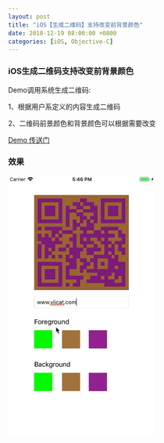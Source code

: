 ```yaml
---
layout: post
title: "iOS【生成二维码】支持改变前背景颜色"
date: 2018-12-19 08:00:00 +0800
categories: [iOS, Objective-C]
---
```

### iOS生成二维码支持改变前背景颜色
Demo调用系统生成二维码:

1、根据用户系定义的内容生成二维码

2、二维码前景颜色和背景颜色可以根据需要改变

<a href = "https://github.com/ViiCat/SSQRCode">Demo 传送门</a>

### 效果
<img src="/images/qrcode.gif" width="300">